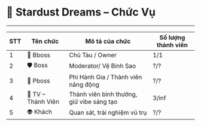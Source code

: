 # 🌌 Stardust Dreams – Chức Vụ
-----------
| STT | Tên chức          | Mô tả của chức                            | Số lượng thành viên  |
|-----|-------------------|-------------------------------------------|----------------------|
| 1   | 👑 Bboss           | Chủ Tàu / Owner                           | 1/1                  |
| 2   | 🛡️ Boss            | Moderator/ Vệ Binh Sao                    | ?/?                  |
| 3   | 🚀 Pboss           | Phi Hành Gia / Thành viên năng động       | ?/?                  |
| 4   | 🌟 TV – Thành Viên | Thành viên bình thường, giữ vibe sáng tạo | 3/inf                |
| 5   | 👽 Khách           | Quan sát, trải nghiệm vũ trụ              | ?/?                  |
